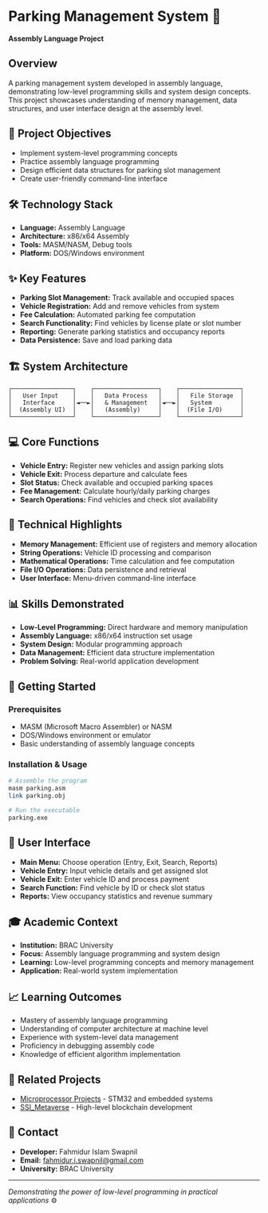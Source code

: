 # Parking Management System 🚗
**Assembly Language Project**

## Overview
A parking management system developed in assembly language, demonstrating low-level programming skills and system design concepts. This project showcases understanding of memory management, data structures, and user interface design at the assembly level.

## 🎯 Project Objectives
- Implement system-level programming concepts
- Practice assembly language programming
- Design efficient data structures for parking slot management
- Create user-friendly command-line interface

## 🛠️ Technology Stack
- **Language:** Assembly Language
- **Architecture:** x86/x64 Assembly
- **Tools:** MASM/NASM, Debug tools
- **Platform:** DOS/Windows environment

## ✨ Key Features
- **Parking Slot Management:** Track available and occupied spaces
- **Vehicle Registration:** Add and remove vehicles from system
- **Fee Calculation:** Automated parking fee computation
- **Search Functionality:** Find vehicles by license plate or slot number
- **Reporting:** Generate parking statistics and occupancy reports
- **Data Persistence:** Save and load parking data

## 🏗️ System Architecture
```
┌─────────────────┐    ┌──────────────────┐    ┌─────────────────┐
│   User Input    │    │   Data Process   │    │   File Storage  │
│   Interface     │◄──►│   & Management   │◄──►│   System        │
│  (Assembly UI)  │    │   (Assembly)     │    │  (File I/O)     │
└─────────────────┘    └──────────────────┘    └─────────────────┘
```

## 💻 Core Functions
- **Vehicle Entry:** Register new vehicles and assign parking slots
- **Vehicle Exit:** Process departure and calculate fees
- **Slot Status:** Check available and occupied parking spaces
- **Fee Management:** Calculate hourly/daily parking charges
- **Search Operations:** Find vehicles and check slot availability

## 🔧 Technical Highlights
- **Memory Management:** Efficient use of registers and memory allocation
- **String Operations:** Vehicle ID processing and comparison
- **Mathematical Operations:** Time calculation and fee computation
- **File I/O Operations:** Data persistence and retrieval
- **User Interface:** Menu-driven command-line interface

## 📊 Skills Demonstrated
- **Low-Level Programming:** Direct hardware and memory manipulation
- **Assembly Language:** x86/x64 instruction set usage
- **System Design:** Modular programming approach
- **Data Management:** Efficient data structure implementation
- **Problem Solving:** Real-world application development

## 🚀 Getting Started

### Prerequisites
- MASM (Microsoft Macro Assembler) or NASM
- DOS/Windows environment or emulator
- Basic understanding of assembly language concepts

### Installation & Usage
```bash
# Assemble the program
masm parking.asm
link parking.obj

# Run the executable
parking.exe
```

## 📱 User Interface
- **Main Menu:** Choose operation (Entry, Exit, Search, Reports)
- **Vehicle Entry:** Input vehicle details and get assigned slot
- **Vehicle Exit:** Enter vehicle ID and process payment
- **Search Function:** Find vehicle by ID or check slot status
- **Reports:** View occupancy statistics and revenue summary

## 🎓 Academic Context
- **Institution:** BRAC University
- **Focus:** Assembly language programming and system design
- **Learning:** Low-level programming concepts and memory management
- **Application:** Real-world system implementation

## 📈 Learning Outcomes
- Mastery of assembly language programming
- Understanding of computer architecture at machine level
- Experience with system-level data management
- Proficiency in debugging assembly code
- Knowledge of efficient algorithm implementation

## 🔗 Related Projects
- [Microprocessor Projects](https://github.com/AFK-Swap/Microprocessor-Projects) - STM32 and embedded systems
- [SSI_Metaverse](https://github.com/AFK-Swap/SSI_Metaverse) - High-level blockchain development

## 📧 Contact
- **Developer:** Fahmidur Islam Swapnil
- **Email:** fahmidur.i.swapnil@gmail.com
- **University:** BRAC University

---
*Demonstrating the power of low-level programming in practical applications* ⚙️
